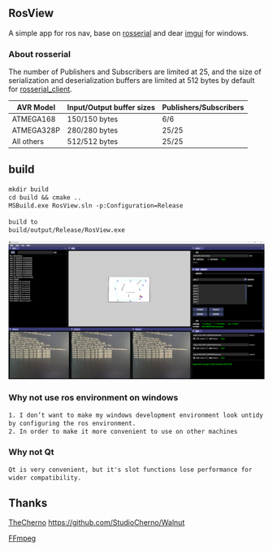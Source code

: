 ## RosView

A simple app for ros nav, base on [rosserial](https://wiki.ros.org/rosserial) and dear [imgui](https://github.com/ocornut/imgui/tree/docking) for windows.

### About rosserial

The number of Publishers and Subscribers are limited at 25, and the size of serialization and deserialization buffers are limited at 512 bytes by default for [rosserial_client](https://wiki.ros.org/rosserial_client).

| **AVR Model** | **Input/Output buffer sizes** | **Publishers/Subscribers** |
| ------------- | ----------------------------- | -------------------------- |
| ATMEGA168     | 150/150 bytes                 | 6/6                        |
| ATMEGA328P    | 280/280 bytes                 | 25/25                      |
| All others    | 512/512 bytes                 | 25/25                      |

## build

```
mkdir build
cd build && cmake ..
MSBuild.exe RosView.sln -p:Configuration=Release

build to
build/output/Release/RosView.exe
```

![](pic/RosView.png)

### Why not use ros environment on windows

```
1. I don’t want to make my windows development environment look untidy by configuring the ros environment.
2. In order to make it more convenient to use on other machines
```

### Why not Qt

```
Qt is very convenient, but it's slot functions lose performance for wider compatibility.
```

## Thanks

[TheCherno](https://github.com/StudioCherno/Walnut/commits?author=TheCherno) https://github.com/StudioCherno/Walnut

[FFmpeg](https://github.com/FFmpeg/FFmpeg.git)
